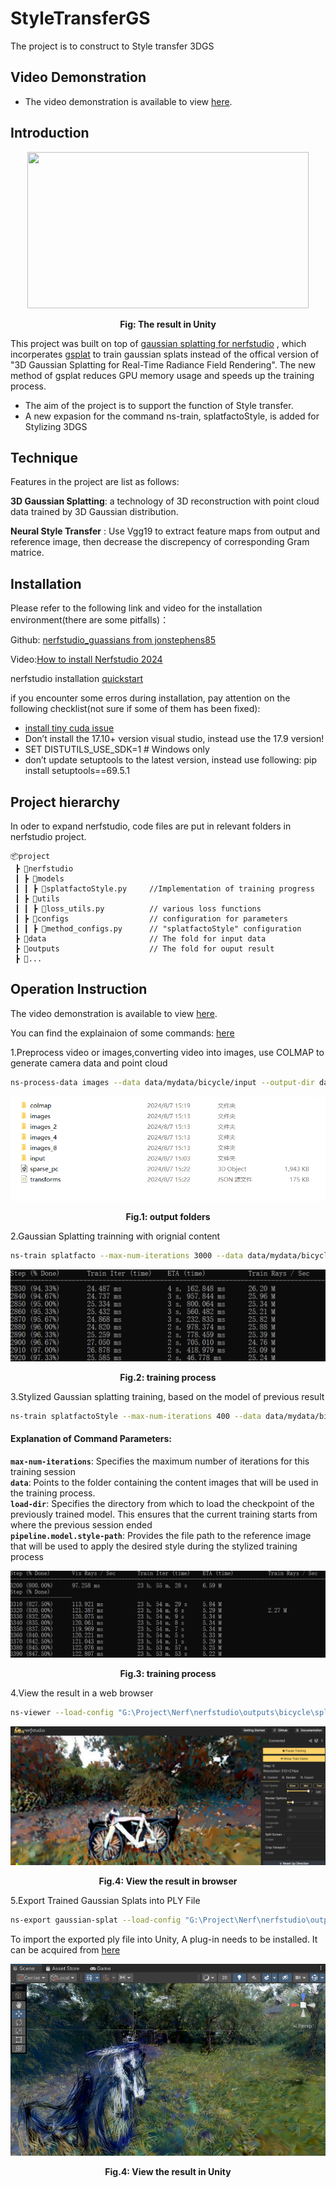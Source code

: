 # StyleTransferGS
The project is to construct to Style transfer 3DGS
## Video Demonstration
* The video demonstration is available to view [here](https://youtu.be/5JS3QZU3JSY).
## Introduction
<p align="center">
    <img src="pics/Result.gif" height="250" width="450">
</p>
<p align="center">
    <b>Fig:  The result in Unity</b>
</p>

This project was built on top of [gaussian splatting for nerfstudio](https://github.com/jonstephens85/nerfstudio_guassians)
, which incorperates [gsplat](https://github.com/nerfstudio-project/gsplat) to train gaussian splats instead of the offical version of "3D Gaussian Splatting for Real-Time Radiance Field Rendering". The new method of gsplat reduces GPU memory usage and speeds up the training process.


* The aim of the project is to support the function of Style transfer.
* A new expasion for the command ns-train, splatfactoStyle, is added for Stylizing 3DGS


## Technique
Features in the project are list as follows:

**3D Gaussian Splatting**: a technology of 3D reconstruction with point cloud data trained by 3D Gaussian distribution.

**Neural Style Transfer** : Use Vgg19 to extract feature maps from output and reference image, then decrease the discrepency of corresponding Gram matrice.

## Installation
Please refer to the following link and video for the installation environment(there are some pitfalls)：

Github: 
[nerfstudio_guassians from jonstephens85](https://github.com/jonstephens85/nerfstudio_guassians)

Video:[How to install Nerfstudio 2024](https://www.youtube.com/watch?v=3JIpZd5XNAc)

nerfstudio installation [quickstart](https://github.com/nerfstudio-project/nerfstudio/blob/main/docs/quickstart/installation.md#dependencies)

if you encounter some erros during installation, pay attention on the following checklist(not sure if some of them has been fixed):


* [install tiny cuda issue](https://github.com/NVlabs/tiny-cuda-nn/issues/280)
* Don’t install the 17.10+ version visual studio, instead use the 17.9 version!
* SET DISTUTILS_USE_SDK=1 # Windows only
* don’t update setuptools to the latest version, instead use following: pip install setuptools==69.5.1


## Project hierarchy
In oder to expand nerfstudio,  code files are put in relevant folders in nerfstudio project.
```commandline
📦project
 ┣ 📂nerfstudio                 
 ┃ ┣ 📂models                      
 ┃ ┃ ┣ 📜splatfactoStyle.py     //Implementation of training progress  
 ┃ ┣ 📂utils                       
 ┃ ┃ ┣ 📜loss_utils.py          // various loss functions
 ┃ ┣ 📂configs                  // configuration for parameters 
 ┃ ┃ ┣ 📜method_configs.py      // "splatfactoStyle" configuration 
 ┣ 📂data                       // The fold for input data
 ┣ 📂outputs                    // The fold for ouput result 
 ┣ 📂...                       
 ```

##  Operation Instruction
The video demonstration is available to view [here](https://youtu.be/33Z2bZXNBrI).

You can find the explainaion of some commands: [here](https://docs.nerf.studio/reference/cli/index.html)


1.Preprocess video or images,converting video into images, use COLMAP to generate camera data  and point cloud
<br> 
```bash
ns-process-data images --data data/mydata/bicycle/input --output-dir data/mydata/bicycle
 ```
<p align="center">
    <img src="pics/preprocess.png">
</p>
<p align="center">
    <b>Fig.1: output folders</b>
</p>

2.Gaussian Splatting trainning with orignial content<br>
```bash
ns-train splatfacto --max-num-iterations 3000 --data data/mydata/bicycle
```
 <p align="center">
    <img src="pics/train1.png">
</p>
<p align="center">
    <b>Fig.2: training process</b>
</p>

3.Stylized Gaussian splatting training, based on the model of previous result<br>
 ```bash
 ns-train splatfactoStyle --max-num-iterations 400 --data data/mydata/bicycle --load-dir outputs/bicycle/splatfacto/2024-08-07_152903/nerfstudio_models --pipeline.model.style-path data/style/starrynight.jpg
 ```
#### Explanation of Command Parameters:
**`max-num-iterations`**: Specifies the maximum number of iterations for this training session<br>
**`data`**: Points to the folder containing the content images that will be used in the training process.<br>
**`load-dir`**: Specifies the directory from which to load the checkpoint of the previously trained model. This ensures that the current training starts from where the previous session ended<br>
**`pipeline.model.style-path`**: Provides the file path to the reference image that will be used to apply the desired style during the stylized training process

<p align="center">
   <img src="pics/train2.png">
</p>
<p align="center">
    <b>Fig.3: training process</b>
</p>

4.View the result in a web browser
```bash
ns-viewer --load-config "G:\Project\Nerf\nerfstudio\outputs\bicycle\splatfactoStyle\2024-07-30_133908\config.yml"
```
<p align="center">
   <img src="pics/view.png">
</p>
<p align="center">
    <b>Fig.4: View the result in browser</b>
</p>

5.Export Trained Gaussian Splats into PLY File<br>
```bash
ns-export gaussian-splat --load-config "G:\Project\Nerf\nerfstudio\outputs\bicyclesplatfactoStyle\2024-08-07_160813\config.yml" --output-dir data/mydata/bicycle
```

To import the exported ply file into Unity, A plug-in needs to be installed. It can be acquired from [here](https://github.com/aras-p/UnityGaussianSplatting)
<p align="center">
   <img src="pics/export2.png">
</p>
<p align="center">
    <b>Fig.4: View the result in Unity</b>
</p>


